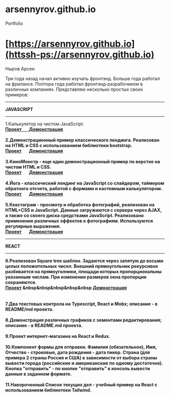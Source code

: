 # arsennyrov.github.io

Portfolio

# [https://arsennyrov.github.io](httssh-ps://arsennyrov.github.io)

Ныров Арсен 


Три года назад начал активно изучать фронтэнд. Больше года работал на фрилансе.
Полтора года работал фронтэнд-разрабочиком в различных компаниях.
Представляю несколько простых своих примеров:

<hr><b> JAVASCRIPT </b>

<hr>
1.Калькулятор на чистом JavaScript.
<br> <a href="https://github.com/arsennyrov/calc"><b>Проект &nbsp&nbsp&nbsp&nbsp&nbsp
      <a href="https://arsennyrov.github.io/calc"><b>Демонстрация</b></a>
<br><br>
2.Демонстрационный пример классического лендинга. Реализован на НTML и CSS с использованием библиотеки bootstrap.
<br> <a href="https://github.com/arsennyrov/uber"><b>Проект</a> &nbsp&nbsp&nbsp&nbsp&nbsp
<a href="https://arsennyrov.github.io/uber"><b>Демонстрация</b></a>
<br><br>
3.КиноМонстр - еще один демонстрационный пример по верстке на чистом HTML и CSS.
<br> <a href="https://github.com/arsennyrov/kino-mon"><b>Проект</a> &nbsp&nbsp&nbsp&nbsp&nbsp
<a href="https://arsennyrov.github.io/kino-mon"><b>Демонстрация</b></a>
<br><br>
4.Йога - классический лендинг на JavaScript
cо слайдером, таймером обратного отсчета,
работой с формами и кастомным калькулятором.
<br> <a href="https://github.com/arsennyrov/yoga"><b>Проект</a> &nbsp&nbsp&nbsp&nbsp&nbsp
<a href="https://arsennyrov.github.io/yoga"><b>Демонстрация</b></a>  
<br><br>
5.Кекстаграм - просмотр и обработка фотографий, реализован на HTML+CSS и JavaScript.
Данные загружаются с сервера через AJAX, а также со своего диска средствами JavaScript. 
Реализовано применение различных эффектов к фотографиям. Используются регулярные выражения.
<br> <a href="https://github.com/arsennyrov/kekstagram"><b>Проект</a> &nbsp&nbsp&nbsp&nbsp&nbsp
<a href="https://arsennyrov.github.io/kekstagram"><b>Демонстрация</b></a>

<hr><b> REACT </b><hr>
  
6.Реализован Square tree шаблон.
Задаются через запятую до восьми целых положительных чисел. Внешний прямоугольник рекурсивно разбивается на прямоуголники, площади которых пропорциональны указанным числам. При изменении размеров окна пропорции сохраняются. 
<br> <a href="https://github.com/arsennyrov/mosaic"><b>Проект</a> &nbsp&nbsp&nbsp&nbsp&nbsp
<a href="https://arsennyrov.github.io/mosaic"><b>Демонстрация</b></a>    
<br><br>
7.Два текстовых контрола на Typescript, React и Mobx; описание - в README/md проекта.
<br><br>
8.Демонстрация различных графиков с эементами редактирования; описание - в README.md проекта.
<br><br>
9.Проект интернет-магазина на React и Redux.
<br><br>
10.Компонент формы для отправки. 
Фамилия (обязательное), Имя, Отчество - строковые,
дата рождения - дата пикер.
Страна (для примера 2 страны Россия и США) в зависимости от выбора страны вывести города (российские и американские по одному достаточно).
Кнопка "отправить"  - по кнопке "отправить" в консоль вывести данные в заданном формате. 
<br><br>
11.Навороченный Список текущих дел - учебный пример на React с использованием библиотеки Tailwind.
